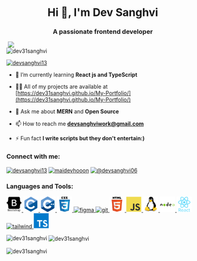 
<h1 align="center">Hi 👋, I'm Dev Sanghvi</h1>
<h3 align="center">A passionate frontend developer </h3>
<img align="right" alt"Coding" width="500" src="https://cdn.videoplasty.com/animation/chill-coding-programming-lo-fi-animation-stock-animation-21874-1024x576.jpg"

<p align="left"> <img src="https://komarev.com/ghpvc/?username=dev31sanghvi&label=Profile%20views&color=0e75b6&style=flat" alt="dev31sanghvi" /> </p>

<p align="left"> <a href="https://twitter.com/devsanghvi13" target="blank"><img src="https://img.shields.io/twitter/follow/devsanghvi13?logo=twitter&style=for-the-badge" alt="devsanghvi13" /></a> </p>

- 🌱 I’m currently learning **React js and TypeScript**

- 👨‍💻 All of my projects are available at [https://dev31sanghvi.github.io/My-Portfolio/](https://dev31sanghvi.github.io/My-Portfolio/)

- 💬 Ask me about **MERN** and **Open Source**

- 📫 How to reach me **devsanghviwork@gmail.com**

- ⚡ Fun fact **I write scripts but they don't entertain:)**

<h3 align="left">Connect with me:</h3>
<p align="left">
<a href="https://twitter.com/devsanghvi13" target="blank"><img align="center" src="https://raw.githubusercontent.com/rahuldkjain/github-profile-readme-generator/master/src/images/icons/Social/twitter.svg" alt="devsanghvi13" height="30" width="40" /></a>
<a href="https://instagram.com/maidevhooon" target="blank"><img align="center" src="https://raw.githubusercontent.com/rahuldkjain/github-profile-readme-generator/master/src/images/icons/Social/instagram.svg" alt="maidevhooon" height="30" width="40" /></a>
<a href="https://www.hackerrank.com/@devsanghvi06" target="blank"><img align="center" src="https://raw.githubusercontent.com/rahuldkjain/github-profile-readme-generator/master/src/images/icons/Social/hackerrank.svg" alt="@devsanghvi06" height="30" width="40" /></a>
</p>

<h3 align="left">Languages and Tools:</h3>
<p align="left"> <a href="https://getbootstrap.com" target="_blank" rel="noreferrer"> <img src="https://raw.githubusercontent.com/devicons/devicon/master/icons/bootstrap/bootstrap-plain-wordmark.svg" alt="bootstrap" width="40" height="40"/> </a> <a href="https://www.cprogramming.com/" target="_blank" rel="noreferrer"> <img src="https://raw.githubusercontent.com/devicons/devicon/master/icons/c/c-original.svg" alt="c" width="40" height="40"/> </a> <a href="https://www.w3schools.com/cpp/" target="_blank" rel="noreferrer"> <img src="https://raw.githubusercontent.com/devicons/devicon/master/icons/cplusplus/cplusplus-original.svg" alt="cplusplus" width="40" height="40"/> </a> <a href="https://www.w3schools.com/css/" target="_blank" rel="noreferrer"> <img src="https://raw.githubusercontent.com/devicons/devicon/master/icons/css3/css3-original-wordmark.svg" alt="css3" width="40" height="40"/> </a> <a href="https://www.figma.com/" target="_blank" rel="noreferrer"> <img src="https://www.vectorlogo.zone/logos/figma/figma-icon.svg" alt="figma" width="40" height="40"/> </a> <a href="https://git-scm.com/" target="_blank" rel="noreferrer"> <img src="https://www.vectorlogo.zone/logos/git-scm/git-scm-icon.svg" alt="git" width="40" height="40"/> </a> <a href="https://www.w3.org/html/" target="_blank" rel="noreferrer"> <img src="https://raw.githubusercontent.com/devicons/devicon/master/icons/html5/html5-original-wordmark.svg" alt="html5" width="40" height="40"/> </a> <a href="https://developer.mozilla.org/en-US/docs/Web/JavaScript" target="_blank" rel="noreferrer"> <img src="https://raw.githubusercontent.com/devicons/devicon/master/icons/javascript/javascript-original.svg" alt="javascript" width="40" height="40"/> </a> <a href="https://www.linux.org/" target="_blank" rel="noreferrer"> <img src="https://raw.githubusercontent.com/devicons/devicon/master/icons/linux/linux-original.svg" alt="linux" width="40" height="40"/> </a> <a href="https://nodejs.org" target="_blank" rel="noreferrer"> <img src="https://raw.githubusercontent.com/devicons/devicon/master/icons/nodejs/nodejs-original-wordmark.svg" alt="nodejs" width="40" height="40"/> </a> <a href="https://reactjs.org/" target="_blank" rel="noreferrer"> <img src="https://raw.githubusercontent.com/devicons/devicon/master/icons/react/react-original-wordmark.svg" alt="react" width="40" height="40"/> </a> <a href="https://tailwindcss.com/" target="_blank" rel="noreferrer"> <img src="https://www.vectorlogo.zone/logos/tailwindcss/tailwindcss-icon.svg" alt="tailwind" width="40" height="40"/> </a> <a href="https://www.typescriptlang.org/" target="_blank" rel="noreferrer"> <img src="https://raw.githubusercontent.com/devicons/devicon/master/icons/typescript/typescript-original.svg" alt="typescript" width="40" height="40"/> </a> </p>

<p><img align="left" src="https://github-readme-stats.vercel.app/api/top-langs?username=dev31sanghvi&show_icons=true&locale=en&layout=compact" alt="dev31sanghvi" /></p>

<p>&nbsp;<img align="center" src="https://github-readme-stats.vercel.app/api?username=dev31sanghvi&show_icons=true&locale=en" alt="dev31sanghvi" /></p>

<p><img align="center" src="https://github-readme-streak-stats.herokuapp.com/?user=dev31sanghvi&" alt="dev31sanghvi" /></p>

